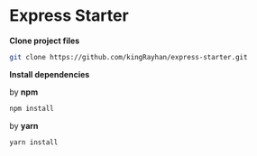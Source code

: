 # Express Starter


**Clone project files**
```bash
git clone https://github.com/kingRayhan/express-starter.git
```
**Install dependencies**

by **npm**
```bash
npm install
```

by **yarn**
```bash
yarn install
```
